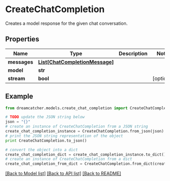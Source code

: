 # CreateChatCompletion

Creates a model response for the given chat conversation.

## Properties
Name | Type | Description | Notes
------------ | ------------- | ------------- | -------------
**messages** | [**List[ChatCompletionMessage]**](ChatCompletionMessage.md) |  | 
**model** | **str** |  | 
**stream** | **bool** |  | [optional] 

## Example

```python
from dreamcatcher.models.create_chat_completion import CreateChatCompletion

# TODO update the JSON string below
json = "{}"
# create an instance of CreateChatCompletion from a JSON string
create_chat_completion_instance = CreateChatCompletion.from_json(json)
# print the JSON string representation of the object
print CreateChatCompletion.to_json()

# convert the object into a dict
create_chat_completion_dict = create_chat_completion_instance.to_dict()
# create an instance of CreateChatCompletion from a dict
create_chat_completion_from_dict = CreateChatCompletion.from_dict(create_chat_completion_dict)
```
[[Back to Model list]](../README.md#documentation-for-models) [[Back to API list]](../README.md#documentation-for-api-endpoints) [[Back to README]](../README.md)


